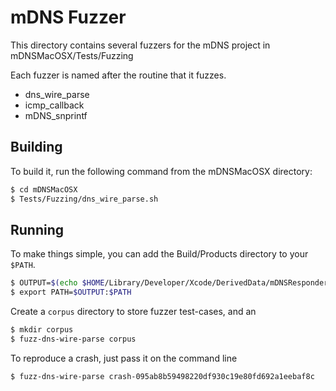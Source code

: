 # mDNS Fuzzer

This directory contains several fuzzers for the mDNS project in mDNSMacOSX/Tests/Fuzzing

Each fuzzer is named after the routine that it fuzzes.

* dns_wire_parse
* icmp_callback
* mDNS_snprintf

## Building

To build it, run the following command from the mDNSMacOSX directory:

```sh
$ cd mDNSMacOSX
$ Tests/Fuzzing/dns_wire_parse.sh
``` 

## Running

To make things simple, you can add the Build/Products directory to your `$PATH`.

```sh
$ OUTPUT=$(echo $HOME/Library/Developer/Xcode/DerivedData/mDNSResponder-*/Build/Products/Debug)
$ export PATH=$OUTPUT:$PATH
```

Create a `corpus` directory to store fuzzer test-cases, and an 

```sh
$ mkdir corpus
$ fuzz-dns-wire-parse corpus
```

To reproduce a crash, just pass it on the command line

```sh
$ fuzz-dns-wire-parse crash-095ab8b59498220df930c19e80fd692a1eebaf8c
```